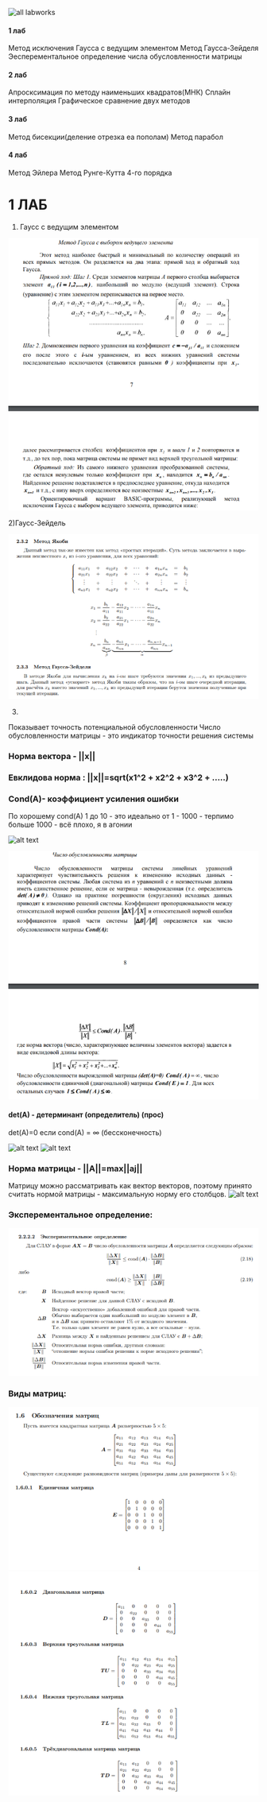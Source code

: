 ![all labworks](https://media.discordapp.net/attachments/578480014740422676/783811352182652938/unknown.png)
#### 1 лаб 
  Метод исключения Гаусса с ведущим элементом
  Метод Гаусса-Зейделя
  Эесперементальное определение числа обусловленности матрицы
#### 2 лаб   
  Апросксимация по методу наименьших квадратов(МНК)
  Сплайн интерполяция
  Графическое сравнение двух методов
#### 3 лаб  
  Метод бисекции(деление отрезка еа пополам)
  Метод парабол
#### 4 лаб
  Метод Эйлера
  Метод Рунге-Кутта 4-го порядка
# 1 ЛАБ
1) Гаусс с ведущим элементом 

![alt text](https://github.com/dewhitee/numerical-methods/blob/main/Images/Gauss%20i%20vedusij%20element.png)

2)Гаусс-Зейдель

![alt text](https://github.com/dewhitee/numerical-methods/blob/main/Images/Method%20Gaussa%20Zeidela.png)

3)

Показывает точность потенциальной обусловленности 
Число обусловленности матрицы - это индикатор точности решения системы

### Норма вектора - ||x||
### Евклидова норма : ||x||=sqrt(x1^2 + x2^2 + x3^2 + .....)
### Cond(A)- коэффициент усиления ошибки 
По хорошему cond(A) 1 до 10 - это идеально
от 1 - 1000 - терпимо
больше 1000 - всё плохо, я в агонии

![alt text](https://media.discordapp.net/attachments/578480014740422676/783643689959424000/unknown.png)

![alt text](https://github.com/dewhitee/numerical-methods/blob/main/Images/%D0%A7%D0%B8%D1%81%D0%BB%D0%BE%20%D0%BE%D0%B1%D1%83%D1%81%D0%BB%D0%BE%D0%B2%D0%BB%D0%B5%D0%BD%D0%BD%D0%BE%D1%81%D1%82%D0%B8%20%D0%BC%D0%B0%D1%82%D1%80%D0%B8%D1%86%D1%8B.png?raw=true)

#### det(A) - детерминант (определитель) (прос)
det(A)=0    если    cond(A) = ∞ (бессконечность)

![alt text](https://wikimedia.org/api/rest_v1/media/math/render/svg/5b2e40d390e1d26039aabee44c7d1d86c8755232)
![alt text](https://wikimedia.org/api/rest_v1/media/math/render/svg/a891ca1b518ba39ff21a458c74f9cc74bcefb18c)

### Норма матрицы - ||A||=max||aj||
Матрицу можно рассматривать как вектор векторов, поэтому принято считать нормой матрицы - максимальную норму его столбцов.
![alt text](https://media.discordapp.net/attachments/578480014740422676/783348864052363284/unknown.png)

### Эксперементальное определение: 
![alt text](https://github.com/dewhitee/numerical-methods/blob/main/Images/Эксперементальный%20метод.png)


### Виды матриц:

![alt text](https://github.com/dewhitee/numerical-methods/blob/main/Images/Oboznacenie%20matrici%201.png)
![alt text](https://github.com/dewhitee/numerical-methods/blob/main/Images/Oboznacenie%20matrici%202.png)
